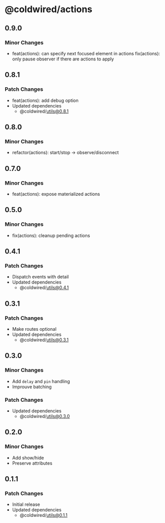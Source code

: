 # @coldwired/actions

## 0.9.0

### Minor Changes

- feat(actions): can specify next focused element in actions
  fix(actions): only pause observer if there are actions to apply

## 0.8.1

### Patch Changes

- feat(actions): add debug option
- Updated dependencies
  - @coldwired/utils@0.8.1

## 0.8.0

### Minor Changes

- refactor(actions): start/stop -> observe/disconnect

## 0.7.0

### Minor Changes

- feat(actions): expose materialized actions

## 0.5.0

### Minor Changes

- fix(actions): cleanup pending actions

## 0.4.1

### Patch Changes

- Dispatch events with detail
- Updated dependencies
  - @coldwired/utils@0.4.1

## 0.3.1

### Patch Changes

- Make routes optional
- Updated dependencies
  - @coldwired/utils@0.3.1

## 0.3.0

### Minor Changes

- Add `delay` and `pin` handling
- Improuve batching

### Patch Changes

- Updated dependencies
  - @coldwired/utils@0.3.0

## 0.2.0

### Minor Changes

- Add show/hide
- Preserve attributes

## 0.1.1

### Patch Changes

- Initial release
- Updated dependencies
  - @coldwired/utils@0.1.1

